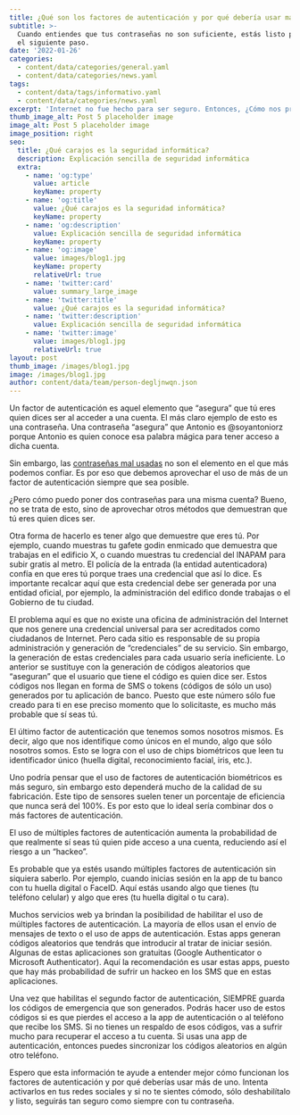 ```yaml
---
title: ¿Qué son los factores de autenticación y por qué debería usar más de uno?
subtitle: >-
  Cuando entiendes que tus contraseñas no son suficiente, estás listo para dar
  el siguiente paso.
date: '2022-01-26'
categories:
  - content/data/categories/general.yaml
  - content/data/categories/news.yaml
tags:
  - content/data/tags/informativo.yaml
  - content/data/categories/news.yaml
excerpt: 'Internet no fue hecho para ser seguro. Entonces, ¿Cómo nos protegemos?'
thumb_image_alt: Post 5 placeholder image
image_alt: Post 5 placeholder image
image_position: right
seo:
  title: ¿Qué carajos es la seguridad informática?
  description: Explicación sencilla de seguridad informática
  extra:
    - name: 'og:type'
      value: article
      keyName: property
    - name: 'og:title'
      value: ¿Qué carajos es la seguridad informática?
      keyName: property
    - name: 'og:description'
      value: Explicación sencilla de seguridad informática
      keyName: property
    - name: 'og:image'
      value: images/blog1.jpg
      keyName: property
      relativeUrl: true
    - name: 'twitter:card'
      value: summary_large_image
    - name: 'twitter:title'
      value: ¿Qué carajos es la seguridad informática?
    - name: 'twitter:description'
      value: Explicación sencilla de seguridad informática
    - name: 'twitter:image'
      value: images/blog1.jpg
      relativeUrl: true
layout: post
thumb_image: /images/blog1.jpg
image: /images/blog1.jpg
author: content/data/team/person-degljnwqn.json
---
```

Un factor de autenticación es aquel elemento que “asegura” que tú eres quien dices ser al acceder a una cuenta. El más claro ejemplo de esto es una contraseña. Una contraseña “asegura” que Antonio es @soyantoniorz porque Antonio es quien conoce esa palabra mágica para tener acceso a dicha cuenta.

Sin embargo, las [contraseñas mal usadas](https://soyantoniorz.com/blog/password-seguro/) no son el elemento en el que más podemos confiar. Es por eso que debemos aprovechar el uso de más de un factor de autenticación siempre que sea posible. 

¿Pero cómo puedo poner dos contraseñas para una misma cuenta? Bueno, no se trata de esto, sino de aprovechar otros métodos que demuestran que tú eres quien dices ser.

Otra forma de hacerlo es tener algo que demuestre que eres tú. Por ejemplo, cuando muestras tu gafete godin enmicado que demuestra que trabajas en el edificio X, o cuando muestras tu credencial del INAPAM para subir gratis al metro. El policía de la entrada (la entidad autenticadora) confía en que eres tú porque traes una credencial que así lo dice. Es importante recalcar aquí que esta credencial debe ser generada por una entidad oficial, por ejemplo, la administración del edifico donde trabajas o el Gobierno de tu ciudad.

El problema aquí es que no existe una oficina de administración del Internet que nos genere una credencial universal para ser acreditados como ciudadanos de Internet. Pero cada sitio es responsable de su propia administración y generación de “credenciales” de su servicio. Sin embargo, la generación de estas credenciales para cada usuario sería ineficiente. Lo anterior se sustituye con la generación de códigos aleatorios que “aseguran” que el usuario que tiene el código es quien dice ser. Estos códigos nos llegan en forma de SMS o tokens (códigos de sólo un uso) generados por tu aplicación de banco. Puesto que este número sólo fue creado para ti en ese preciso momento que lo solicitaste, es mucho más probable que sí seas tú.

El último factor de autenticación que tenemos somos nosotros mismos. Es decir, algo que nos identifique como únicos en el mundo, algo que sólo nosotros somos. Esto se logra con el uso de chips biométricos que leen tu identificador único (huella digital, reconocimiento facial, iris, etc.).

Uno podría pensar que el uso de factores de autenticación biométricos es más seguro, sin embargo esto dependerá mucho de la calidad de su fabricación. Este tipo de sensores suelen tener un porcentaje de eficiencia que nunca será del 100%. Es por esto que lo ideal sería combinar dos o más factores de autenticación.

El uso de múltiples factores de autenticación aumenta la probabilidad de que realmente sí seas tú quien pide acceso a una cuenta, reduciendo así el riesgo a un “hackeo”.

Es probable que ya estés usando múltiples factores de autenticación sin siquiera saberlo. Por ejemplo, cuando inicias sesión en la app de tu banco con tu huella digital o FaceID. Aquí estás usando algo que tienes (tu teléfono celular) y algo que eres (tu huella digital o tu cara).

Muchos servicios web ya brindan la posibilidad de habilitar el uso de múltiples factores de autenticación. La mayoría de ellos usan el envío de mensajes de texto o el uso de apps de autenticación. Estas apps generan códigos aleatorios que tendrás que introducir al tratar de iniciar sesión. Algunas de estas aplicaciones son gratuitas (Google Authenticator o Microsoft Authenticator). Aquí la recomendación es usar estas apps, puesto que hay más probabilidad de sufrir un hackeo en los SMS que en estas aplicaciones.

Una vez que habilitas el segundo factor de autenticación, SIEMPRE guarda los códigos de emergencia que son generados. Podrás hacer uso de estos códigos si es que pierdes el acceso a la app de autenticación o al teléfono que recibe los SMS. Si no tienes un respaldo de esos códigos, vas a sufrir mucho para recuperar el acceso a tu cuenta. Si usas una app de autenticación, entonces puedes sincronizar los códigos aleatorios en algún otro teléfono.

Espero que esta información te ayude a entender mejor cómo funcionan los factores de autenticación y por qué deberías usar más de uno. Intenta activarlos en tus redes sociales y si no te sientes cómodo, sólo deshabilítalo y listo, seguirás tan seguro como siempre con tu contraseña.
